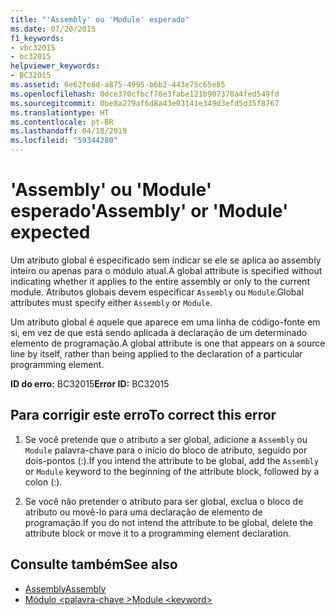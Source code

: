 ```yaml
---
title: "'Assembly' ou 'Module' esperado"
ms.date: 07/20/2015
f1_keywords:
- vbc32015
- bc32015
helpviewer_keywords:
- BC32015
ms.assetid: 6e62fe8d-a875-4995-b6b2-443e75c65e85
ms.openlocfilehash: 0dce370cfbcf70e3fabe121b907370a4fed549fd
ms.sourcegitcommit: 0be8a279af6d8a43e03141e349d3efd5d35f8767
ms.translationtype: HT
ms.contentlocale: pt-BR
ms.lasthandoff: 04/18/2019
ms.locfileid: "59344280"
---
```

# <a name="assembly-or-module-expected"></a><span data-ttu-id="75874-102">'Assembly' ou 'Module' esperado</span><span class="sxs-lookup"><span data-stu-id="75874-102">'Assembly' or 'Module' expected</span></span>
<span data-ttu-id="75874-103">Um atributo global é especificado sem indicar se ele se aplica ao assembly inteiro ou apenas para o módulo atual.</span><span class="sxs-lookup"><span data-stu-id="75874-103">A global attribute is specified without indicating whether it applies to the entire assembly or only to the current module.</span></span> <span data-ttu-id="75874-104">Atributos globais devem especificar `Assembly` ou `Module`.</span><span class="sxs-lookup"><span data-stu-id="75874-104">Global attributes must specify either `Assembly` or `Module`.</span></span>  
  
 <span data-ttu-id="75874-105">Um atributo global é aquele que aparece em uma linha de código-fonte em si, em vez de que está sendo aplicada à declaração de um determinado elemento de programação.</span><span class="sxs-lookup"><span data-stu-id="75874-105">A global attribute is one that appears on a source line by itself, rather than being applied to the declaration of a particular programming element.</span></span>  
  
 <span data-ttu-id="75874-106">**ID do erro:** BC32015</span><span class="sxs-lookup"><span data-stu-id="75874-106">**Error ID:** BC32015</span></span>  
  
## <a name="to-correct-this-error"></a><span data-ttu-id="75874-107">Para corrigir este erro</span><span class="sxs-lookup"><span data-stu-id="75874-107">To correct this error</span></span>  
  
1. <span data-ttu-id="75874-108">Se você pretende que o atributo a ser global, adicione a `Assembly` ou `Module` palavra-chave para o início do bloco de atributo, seguido por dois-pontos (:).</span><span class="sxs-lookup"><span data-stu-id="75874-108">If you intend the attribute to be global, add the `Assembly` or `Module` keyword to the beginning of the attribute block, followed by a colon (:).</span></span>  
  
2. <span data-ttu-id="75874-109">Se você não pretender o atributo para ser global, exclua o bloco de atributo ou movê-lo para uma declaração de elemento de programação.</span><span class="sxs-lookup"><span data-stu-id="75874-109">If you do not intend the attribute to be global, delete the attribute block or move it to a programming element declaration.</span></span>  
  
## <a name="see-also"></a><span data-ttu-id="75874-110">Consulte também</span><span class="sxs-lookup"><span data-stu-id="75874-110">See also</span></span>

- [<span data-ttu-id="75874-111">Assembly</span><span class="sxs-lookup"><span data-stu-id="75874-111">Assembly</span></span>](../../visual-basic/language-reference/modifiers/assembly.md)
- [<span data-ttu-id="75874-112">Módulo \<palavra-chave ></span><span class="sxs-lookup"><span data-stu-id="75874-112">Module \<keyword></span></span>](../../visual-basic/language-reference/modifiers/module-keyword.md)
